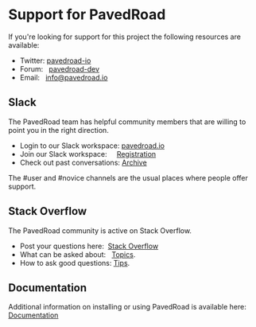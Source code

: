 # Support for PavedRoad
If you're looking for support for this project the following resources are available:
- Twitter: [pavedroad-io](https://twitter.com/pavedroad_io)
- Forum:&nbsp;&nbsp;&nbsp;[pavedroad-dev](https://groups.google.com/forum/#!forum/pavedroad-dev)
- Email:&nbsp;&nbsp;&nbsp;[info@pavedroad.io](mailto:info@pavedroad.io)

## Slack
The PavedRoad team has helpful community members that are willing to point you in the right direction.
- Login to our Slack workspace: [pavedroad.io](https://pavedroadio.slack.com)
- Join our Slack workspace:&nbsp;&nbsp;&nbsp;&nbsp;&nbsp;[Registration](https://slack.pavedroad.io)
- Check out past conversations: [Archive](https://pavedroadio.slackarchive.com)

The #user and #novice channels are the usual places where people offer support.

## Stack Overflow
The PavedRoad community is active on Stack Overflow.
- Post your questions here:&nbsp;&nbsp;[Stack Overflow](http://stackoverflow.com/questions/tagged/pavedroad)
- What can be asked about:&nbsp;&nbsp;&nbsp;[Topics](http://stackoverflow.com/help/on-topic).
- How to ask good questions: [Tips](http://stackoverflow.com/help/how-to-ask).

## Documentation 
Additional information on installing or using PavedRoad is available here:
[Documentation](https://github.com/pavedroad-io/kevlar-repo/blob/master/docs)

